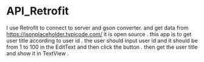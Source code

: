 # API_Retrofit
I use Retrofit to connect to server and gson converter.
and get data from https://jsonplaceholder.typicode.com/ it is open source .
this app is to get user title according to user id .
the user should input user id and it should be  from 1 to 100 in the EditText  and then click the button .
then get the user title and show it in TextView .
